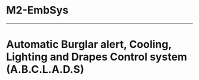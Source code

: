 # M2-EmbSys
---
# __Automatic Burglar alert, Cooling, Lighting and Drapes Control system__ (A.B.C.L.A.D.S)
